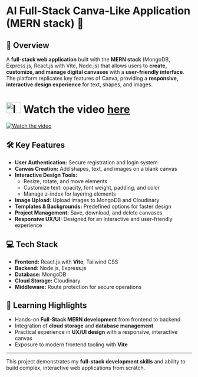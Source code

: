 # AI Full-Stack Canva-Like Application (MERN stack) 🎨

## 🌟 Overview
A **full-stack web application** built with the **MERN stack** (MongoDB, Express.js, React.js with Vite, Node.js) that allows users to **create, customize, and manage digital canvases** with a **user-friendly interface**.  
The platform replicates key features of Canva, providing a **responsive, interactive design experience** for text, shapes, and images.

# <img width="40" height="30" alt="Image" src="https://github.com/user-attachments/assets/567d1706-facf-437a-aaca-9f82ccbe51dd" /> Watch the video [here](https://www.youtube.com/watch?v=CNZLmfk8YL8)

[![Watch the video](https://github.com/user-attachments/assets/e30160c1-5859-4af2-b89a-e0fd46efe78c)](https://www.youtube.com/watch?v=CNZLmfk8YL8)

## 🛠 Key Features
- **User Authentication:** Secure registration and login system
- **Canvas Creation:** Add shapes, text, and images on a blank canvas
- **Interactive Design Tools:**
  - Resize, rotate, and move elements
  - Customize text: opacity, font weight, padding, and color
  - Manage z-index for layering elements
- **Image Upload:** Upload images to MongoDB and Cloudinary
- **Templates & Backgrounds:** Predefined options for faster design
- **Project Management:** Save, download, and delete canvases
- **Responsive UX/UI:** Designed for an interactive and user-friendly experience

## 💻 Tech Stack
- **Frontend:** React.js with **Vite**, Tailwind CSS  
- **Backend:** Node.js, Express.js  
- **Database:** MongoDB  
- **Cloud Storage:** Cloudinary  
- **Middleware:** Route protection for secure operations  

## 🎯 Learning Highlights
- Hands-on **Full-Stack MERN development** from frontend to backend
- Integration of **cloud storage** and **database management**
- Practical experience in **UX/UI design** with a responsive, interactive canvas
- Exposure to modern frontend tooling with **Vite**  

---

This project demonstrates my **full-stack development skills** and ability to build complex, interactive web applications from scratch.
